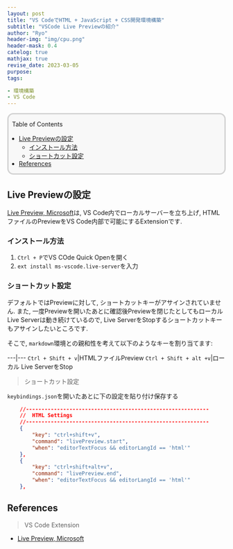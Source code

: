 ```yaml
---
layout: post
title: "VS CodeでHTML + JavaScript + CSS開発環境構築"
subtitle: "VSCode Live Previewの紹介"
author: "Ryo"
header-img: "img/cpu.png"
header-mask: 0.4
catelog: true
mathjax: true
revise_date: 2023-03-05
purpose: 
tags:

- 環境構築
- VS Code
---
```


<div style='border-radius: 1em; border-style:solid; border-color:#D3D3D3; background-color:#F8F8F8'>
<p class="h4">&nbsp;&nbsp;Table of Contents</p>
<!-- START doctoc generated TOC please keep comment here to allow auto update -->
<!-- DON'T EDIT THIS SECTION, INSTEAD RE-RUN doctoc TO UPDATE -->

- [Live Previewの設定](#live-preview%E3%81%AE%E8%A8%AD%E5%AE%9A)
  - [インストール方法](#%E3%82%A4%E3%83%B3%E3%82%B9%E3%83%88%E3%83%BC%E3%83%AB%E6%96%B9%E6%B3%95)
  - [ショートカット設定](#%E3%82%B7%E3%83%A7%E3%83%BC%E3%83%88%E3%82%AB%E3%83%83%E3%83%88%E8%A8%AD%E5%AE%9A)
- [References](#references)

<!-- END doctoc generated TOC please keep comment here to allow auto update -->

</div>


## Live Previewの設定

[Live Preview, Microsoft](https://marketplace.visualstudio.com/items?itemName=ms-vscode.live-server)は, 
VS Code内でローカルサーバーを立ち上げ, HTMLファイルのPreviewをVS Code内部で可能にするExtensionです.

### インストール方法

1. `Ctrl + P`でVS COde Quick Openを開く
2. `ext install ms-vscode.live-server`を入力

### ショートカット設定

デフォルトではPreviewに対して, ショートカットキーがアサインされていません.
また, 一度Previewを開いたあとに確認後Previewを閉じたとしてもローカル Live Serverは動き続けているので, 
Live ServerをStopするショートカットキーもアサインしたいところです.

そこで, `markdown`環境との親和性を考えて以下のようなキーを割り当てます:

---|---
`Ctrl + Shift + v`|HTMLファイルPreview
`Ctrl + Shift + alt +v`|ローカル Live ServerをStop

> ショートカット設定

`keybindings.json`を開いたあとに下の設定を貼り付け保存する

```json
    //-----------------------------------------------------------
    //  HTML Settings
    //-----------------------------------------------------------
    {
        "key": "ctrl+shift+v",
        "command": "livePreview.start",
        "when": "editorTextFocus && editorLangId == 'html'"
    },
    {
        "key": "ctrl+shift+alt+v",
        "command": "livePreview.end",
        "when": "editorTextFocus && editorLangId == 'html'"
    },
```



## References

> VS Code Extension

- [Live Preview, Microsoft](https://marketplace.visualstudio.com/items?itemName=ms-vscode.live-server)
